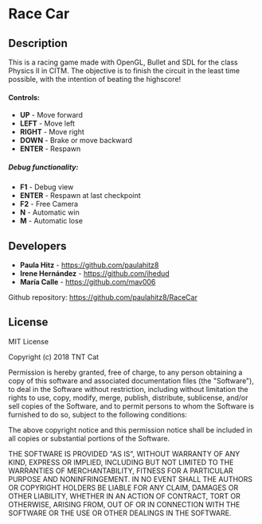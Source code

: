 # Race Car


## Description
This is a racing game made with OpenGL, Bullet and SDL for the class Physics II in CITM.
The objective is to finish the circuit in the least time possible, with the intention
of beating the highscore!

#### Controls:
* **UP** - Move forward
* **LEFT** - Move left
* **RIGHT** - Move right
* **DOWN** - Brake or move backward
* **ENTER** - Respawn

##### Debug functionality:
* **F1** - Debug view
* **ENTER** - Respawn at last checkpoint
* **F2** - Free Camera
* **N** - Automatic win
* **M** - Automatic lose


## Developers
* **Paula Hitz** -  https://github.com/paulahitz8
* **Irene Hernández** -  https://github.com/ihedud
* **María Calle** -  https://github.com/mav006

Github repository: https://github.com/paulahitz8/RaceCar

## License

MIT License

Copyright (c) 2018 TNT Cat

Permission is hereby granted, free of charge, to any person obtaining a copy
of this software and associated documentation files (the "Software"), to deal
in the Software without restriction, including without limitation the rights
to use, copy, modify, merge, publish, distribute, sublicense, and/or sell
copies of the Software, and to permit persons to whom the Software is
furnished to do so, subject to the following conditions:

The above copyright notice and this permission notice shall be included in all
copies or substantial portions of the Software.

THE SOFTWARE IS PROVIDED "AS IS", WITHOUT WARRANTY OF ANY KIND, EXPRESS OR
IMPLIED, INCLUDING BUT NOT LIMITED TO THE WARRANTIES OF MERCHANTABILITY,
FITNESS FOR A PARTICULAR PURPOSE AND NONINFRINGEMENT. IN NO EVENT SHALL THE
AUTHORS OR COPYRIGHT HOLDERS BE LIABLE FOR ANY CLAIM, DAMAGES OR OTHER
LIABILITY, WHETHER IN AN ACTION OF CONTRACT, TORT OR OTHERWISE, ARISING FROM,
OUT OF OR IN CONNECTION WITH THE SOFTWARE OR THE USE OR OTHER DEALINGS IN THE
SOFTWARE.
